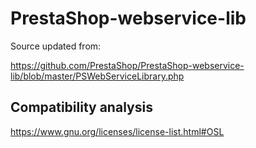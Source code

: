 # PrestaShop-webservice-lib

Source updated from:

https://github.com/PrestaShop/PrestaShop-webservice-lib/blob/master/PSWebServiceLibrary.php

## Compatibility analysis

https://www.gnu.org/licenses/license-list.html#OSL



